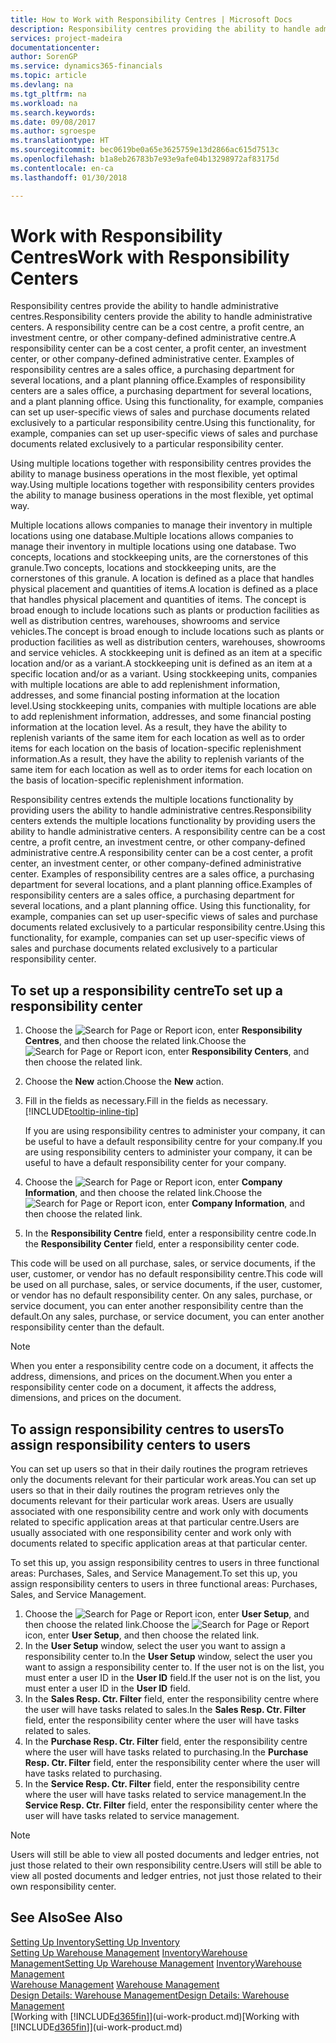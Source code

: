 ```yaml
---
title: How to Work with Responsibility Centres | Microsoft Docs
description: Responsibility centres providing the ability to handle administrative centres. A responsibility centre can be a cost centre, a profit centre, an investment centre, or other company-defined administrative centre.
services: project-madeira
documentationcenter: 
author: SorenGP
ms.service: dynamics365-financials
ms.topic: article
ms.devlang: na
ms.tgt_pltfrm: na
ms.workload: na
ms.search.keywords: 
ms.date: 09/08/2017
ms.author: sgroespe
ms.translationtype: HT
ms.sourcegitcommit: bec0619be0a65e3625759e13d2866ac615d7513c
ms.openlocfilehash: b1a8eb26783b7e93e9afe04b13298972af83175d
ms.contentlocale: en-ca
ms.lasthandoff: 01/30/2018

---
```

# <a name="work-with-responsibility-centers"></a><span data-ttu-id="fc92d-104">Work with Responsibility Centres</span><span class="sxs-lookup"><span data-stu-id="fc92d-104">Work with Responsibility Centers</span></span>
<span data-ttu-id="fc92d-105">Responsibility centres provide the ability to handle administrative centres.</span><span class="sxs-lookup"><span data-stu-id="fc92d-105">Responsibility centers provide the ability to handle administrative centers.</span></span> <span data-ttu-id="fc92d-106">A responsibility centre can be a cost centre, a profit centre, an investment centre, or other company-defined administrative centre.</span><span class="sxs-lookup"><span data-stu-id="fc92d-106">A responsibility center can be a cost center, a profit center, an investment center, or other company-defined administrative center.</span></span> <span data-ttu-id="fc92d-107">Examples of responsibility centres are a sales office, a purchasing department for several locations, and a plant planning office.</span><span class="sxs-lookup"><span data-stu-id="fc92d-107">Examples of responsibility centers are a sales office, a purchasing department for several locations, and a plant planning office.</span></span> <span data-ttu-id="fc92d-108">Using this functionality, for example, companies can set up user-specific views of sales and purchase documents related exclusively to a particular responsibility centre.</span><span class="sxs-lookup"><span data-stu-id="fc92d-108">Using this functionality, for example, companies can set up user-specific views of sales and purchase documents related exclusively to a particular responsibility center.</span></span>  

<span data-ttu-id="fc92d-109">Using multiple locations together with responsibility centres provides the ability to manage business operations in the most flexible, yet optimal way.</span><span class="sxs-lookup"><span data-stu-id="fc92d-109">Using multiple locations together with responsibility centers provides the ability to manage business operations in the most flexible, yet optimal way.</span></span>

<span data-ttu-id="fc92d-110">Multiple locations allows companies to manage their inventory in multiple locations using one database.</span><span class="sxs-lookup"><span data-stu-id="fc92d-110">Multiple locations allows companies to manage their inventory in multiple locations using one database.</span></span> <span data-ttu-id="fc92d-111">Two concepts, locations and stockkeeping units, are the cornerstones of this granule.</span><span class="sxs-lookup"><span data-stu-id="fc92d-111">Two concepts, locations and stockkeeping units, are the cornerstones of this granule.</span></span> <span data-ttu-id="fc92d-112">A location is defined as a place that handles physical placement and quantities of items.</span><span class="sxs-lookup"><span data-stu-id="fc92d-112">A location is defined as a place that handles physical placement and quantities of items.</span></span> <span data-ttu-id="fc92d-113">The concept is broad enough to include locations such as plants or production facilities as well as distribution centres, warehouses, showrooms and service vehicles.</span><span class="sxs-lookup"><span data-stu-id="fc92d-113">The concept is broad enough to include locations such as plants or production facilities as well as distribution centers, warehouses, showrooms and service vehicles.</span></span> <span data-ttu-id="fc92d-114">A stockkeeping unit is defined as an item at a specific location and/or as a variant.</span><span class="sxs-lookup"><span data-stu-id="fc92d-114">A stockkeeping unit is defined as an item at a specific location and/or as a variant.</span></span> <span data-ttu-id="fc92d-115">Using stockkeeping units, companies with multiple locations are able to add replenishment information, addresses, and some financial posting information at the location level.</span><span class="sxs-lookup"><span data-stu-id="fc92d-115">Using stockkeeping units, companies with multiple locations are able to add replenishment information, addresses, and some financial posting information at the location level.</span></span> <span data-ttu-id="fc92d-116">As a result, they have the ability to replenish variants of the same item for each location as well as to order items for each location on the basis of location-specific replenishment information.</span><span class="sxs-lookup"><span data-stu-id="fc92d-116">As a result, they have the ability to replenish variants of the same item for each location as well as to order items for each location on the basis of location-specific replenishment information.</span></span>  

<span data-ttu-id="fc92d-117">Responsibility centres extends the multiple locations functionality by providing users the ability to handle administrative centres.</span><span class="sxs-lookup"><span data-stu-id="fc92d-117">Responsibility centers extends the multiple locations functionality by providing users the ability to handle administrative centers.</span></span> <span data-ttu-id="fc92d-118">A responsibility centre can be a cost centre, a profit centre, an investment centre, or other company-defined administrative centre.</span><span class="sxs-lookup"><span data-stu-id="fc92d-118">A responsibility center can be a cost center, a profit center, an investment center, or other company-defined administrative center.</span></span> <span data-ttu-id="fc92d-119">Examples of responsibility centres are a sales office, a purchasing department for several locations, and a plant planning office.</span><span class="sxs-lookup"><span data-stu-id="fc92d-119">Examples of responsibility centers are a sales office, a purchasing department for several locations, and a plant planning office.</span></span> <span data-ttu-id="fc92d-120">Using this functionality, for example, companies can set up user-specific views of sales and purchase documents related exclusively to a particular responsibility centre.</span><span class="sxs-lookup"><span data-stu-id="fc92d-120">Using this functionality, for example, companies can set up user-specific views of sales and purchase documents related exclusively to a particular responsibility center.</span></span>

## <a name="to-set-up-a-responsibility-center"></a><span data-ttu-id="fc92d-121">To set up a responsibility centre</span><span class="sxs-lookup"><span data-stu-id="fc92d-121">To set up a responsibility center</span></span>  
1.  <span data-ttu-id="fc92d-122">Choose the ![Search for Page or Report](media/ui-search/search_small.png "Search for Page or Report icon") icon, enter **Responsibility Centres**, and then choose the related link.</span><span class="sxs-lookup"><span data-stu-id="fc92d-122">Choose the ![Search for Page or Report](media/ui-search/search_small.png "Search for Page or Report icon") icon, enter **Responsibility Centers**, and then choose the related link.</span></span>  
2.  <span data-ttu-id="fc92d-123">Choose the **New** action.</span><span class="sxs-lookup"><span data-stu-id="fc92d-123">Choose the **New** action.</span></span>  
3.  <span data-ttu-id="fc92d-124">Fill in the fields as necessary.</span><span class="sxs-lookup"><span data-stu-id="fc92d-124">Fill in the fields as necessary.</span></span> [!INCLUDE[tooltip-inline-tip](includes/tooltip-inline-tip_md.md)]  

    <span data-ttu-id="fc92d-125">If you are using responsibility centres to administer your company, it can be useful to have a default responsibility centre for your company.</span><span class="sxs-lookup"><span data-stu-id="fc92d-125">If you are using responsibility centers to administer your company, it can be useful to have a default responsibility center for your company.</span></span>
4. <span data-ttu-id="fc92d-126">Choose the ![Search for Page or Report](media/ui-search/search_small.png "Search for Page or Report icon") icon, enter **Company Information**, and then choose the related link.</span><span class="sxs-lookup"><span data-stu-id="fc92d-126">Choose the ![Search for Page or Report](media/ui-search/search_small.png "Search for Page or Report icon") icon, enter **Company Information**, and then choose the related link.</span></span>
5. <span data-ttu-id="fc92d-127">In the **Responsibility Centre** field, enter a responsibility centre code.</span><span class="sxs-lookup"><span data-stu-id="fc92d-127">In the **Responsibility Center** field, enter a responsibility center code.</span></span>

<span data-ttu-id="fc92d-128">This code will be used on all purchase, sales, or service documents, if the user, customer, or vendor has no default responsibility centre.</span><span class="sxs-lookup"><span data-stu-id="fc92d-128">This code will be used on all purchase, sales, or service documents, if the user, customer, or vendor has no default responsibility center.</span></span> <span data-ttu-id="fc92d-129">On any sales, purchase, or service document, you can enter another responsibility centre than the default.</span><span class="sxs-lookup"><span data-stu-id="fc92d-129">On any sales, purchase, or service document, you can enter another responsibility center than the default.</span></span>

> [!NOTE]  
>  <span data-ttu-id="fc92d-130">When you enter a responsibility centre code on a document, it affects the address, dimensions, and prices on the document.</span><span class="sxs-lookup"><span data-stu-id="fc92d-130">When you enter a responsibility center code on a document, it affects the address, dimensions, and prices on the document.</span></span>  

## <a name="to-assign-responsibility-centers-to-users"></a><span data-ttu-id="fc92d-131">To assign responsibility centres to users</span><span class="sxs-lookup"><span data-stu-id="fc92d-131">To assign responsibility centers to users</span></span>  
<span data-ttu-id="fc92d-132">You can set up users so that in their daily routines the program retrieves only the documents relevant for their particular work areas.</span><span class="sxs-lookup"><span data-stu-id="fc92d-132">You can set up users so that in their daily routines the program retrieves only the documents relevant for their particular work areas.</span></span> <span data-ttu-id="fc92d-133">Users are usually associated with one responsibility centre and work only with documents related to specific application areas at that particular centre.</span><span class="sxs-lookup"><span data-stu-id="fc92d-133">Users are usually associated with one responsibility center and work only with documents related to specific application areas at that particular center.</span></span>  

<span data-ttu-id="fc92d-134">To set this up, you assign responsibility centres to users in three functional areas: Purchases, Sales, and Service Management.</span><span class="sxs-lookup"><span data-stu-id="fc92d-134">To set this up, you assign responsibility centers to users in three functional areas: Purchases, Sales, and Service Management.</span></span>  

1.  <span data-ttu-id="fc92d-135">Choose the ![Search for Page or Report](media/ui-search/search_small.png "Search for Page or Report icon") icon, enter **User Setup**, and then choose the related link.</span><span class="sxs-lookup"><span data-stu-id="fc92d-135">Choose the ![Search for Page or Report](media/ui-search/search_small.png "Search for Page or Report icon") icon, enter **User Setup**, and then choose the related link.</span></span>  
2.  <span data-ttu-id="fc92d-136">In the **User Setup** window, select the user you want to assign a responsibility center to.</span><span class="sxs-lookup"><span data-stu-id="fc92d-136">In the **User Setup** window, select the user you want to assign a responsibility center to.</span></span> <span data-ttu-id="fc92d-137">If the user not is on the list, you must enter a user ID in the **User ID** field.</span><span class="sxs-lookup"><span data-stu-id="fc92d-137">If the user not is on the list, you must enter a user ID in the **User ID** field.</span></span>  
3.  <span data-ttu-id="fc92d-138">In the **Sales Resp. Ctr. Filter** field, enter the responsibility centre where the user will have tasks related to sales.</span><span class="sxs-lookup"><span data-stu-id="fc92d-138">In the **Sales Resp. Ctr. Filter** field, enter the responsibility center where the user will have tasks related to sales.</span></span>  
4.  <span data-ttu-id="fc92d-139">In the **Purchase Resp. Ctr. Filter** field, enter the responsibility centre where the user will have tasks related to purchasing.</span><span class="sxs-lookup"><span data-stu-id="fc92d-139">In the **Purchase Resp. Ctr. Filter** field, enter the responsibility center where the user will have tasks related to purchasing.</span></span>  
5.  <span data-ttu-id="fc92d-140">In the **Service Resp. Ctr. Filter** field, enter the responsibility centre where the user will have tasks related to service management.</span><span class="sxs-lookup"><span data-stu-id="fc92d-140">In the **Service Resp. Ctr. Filter** field, enter the responsibility center where the user will have tasks related to service management.</span></span>  

> [!NOTE]  
>  <span data-ttu-id="fc92d-141">Users will still be able to view all posted documents and ledger entries, not just those related to their own responsibility centre.</span><span class="sxs-lookup"><span data-stu-id="fc92d-141">Users will still be able to view all posted documents and ledger entries, not just those related to their own responsibility center.</span></span>

## <a name="see-also"></a><span data-ttu-id="fc92d-142">See Also</span><span class="sxs-lookup"><span data-stu-id="fc92d-142">See Also</span></span>  
[<span data-ttu-id="fc92d-143">Setting Up Inventory</span><span class="sxs-lookup"><span data-stu-id="fc92d-143">Setting Up Inventory</span></span>](inventory-setup-inventory.md)  
<span data-ttu-id="fc92d-144">[Setting Up Warehouse Management](warehouse-setup-warehouse.md)
[Inventory](inventory-manage-inventory.md)[Warehouse Management](warehouse-manage-warehouse.md)</span><span class="sxs-lookup"><span data-stu-id="fc92d-144">[Setting Up Warehouse Management](warehouse-setup-warehouse.md)
[Inventory](inventory-manage-inventory.md)[Warehouse Management](warehouse-manage-warehouse.md)</span></span>  
<span data-ttu-id="fc92d-145">[Warehouse Management](warehouse-manage-warehouse.md)  </span><span class="sxs-lookup"><span data-stu-id="fc92d-145">[Warehouse Management](warehouse-manage-warehouse.md)  </span></span>  
[<span data-ttu-id="fc92d-146">Design Details: Warehouse Management</span><span class="sxs-lookup"><span data-stu-id="fc92d-146">Design Details: Warehouse Management</span></span>](design-details-warehouse-management.md)  
<span data-ttu-id="fc92d-147">[Working with [!INCLUDE[d365fin](includes/d365fin_md.md)]](ui-work-product.md)</span><span class="sxs-lookup"><span data-stu-id="fc92d-147">[Working with [!INCLUDE[d365fin](includes/d365fin_md.md)]](ui-work-product.md)</span></span>

